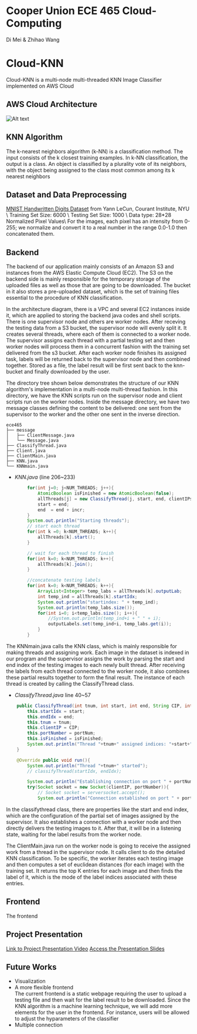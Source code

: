 # Cooper Union ECE 465 Cloud-Computing

Di Mei & Zhihao Wang

# **Cloud-KNN**

Cloud-KNN is a multi-node multi-threaded KNN Image Classifier implemented on AWS Cloud

## AWS Cloud Architecture
![Alt text](https://github.com/wzhlifelover/Cloud-Computing/blob/main/img/cloud_knn.png "Cloud Architecture")

## KNN Algorithm
The k-nearest neighbors algorithm (k-NN) is a classification method. The input consists of the k closest training examples. In k-NN classification, the output is a class. An object is classified by a plurality vote of its neighbors, with the object being assigned to the class most common among its k nearest neighbors 

## Dataset and Data Preprocessing
[MNIST Handwritten Digits Dataset](http://yann.lecun.com/exdb/mnist/) from Yann LeCun, Courant Institute, NYU \\
Training Set Size: 6000 \\
Testing Set Size: 1000 \\
Data type: 28*28 Normalized Pixel Values\\
For the images, each pixel has an intensity from 0-255; we normalize and convert it to a real number in the range 0.0-1.0 then concatenated them.



## Backend

The backend of our application mainly consists of an Amazon S3 and instances from the AWS Elastic Compute Cloud (EC2). The S3 on the backend side is mainly responsible for the temporary storage of the uploaded files as well as those that are going to be downloaded. The bucket in it also stores a pre-uploaded dataset, which is the set of training files essential to the procedure of KNN classification.

In the architecture diagram, there is a VPC and several EC2 instances inside it, which are applied to storing the backend java codes and shell scripts. There is one supervisor node and others are worker nodes. After receving the testing data from a S3 bucket, the supervisor node will evenly split it. It creates several threads, where each of them is connected to a worker node. The supervisor assigns each thread with a partial testing set and then worker nodes will process them in a concurrent fashion with the training set delivered from the s3 bucket. After each worker node finishes its assigned task, labels will be returned back to the supervisor node and then combined together. Stored as a file, the label result will be first sent back to the knn-bucket and finally downloaded by the user.

The directory tree shown below demonstrates the structure of our KNN algorithm's implementation in a multi-node multi-thread fashion. In this directory, we have the KNN scripts run on the supervisor node and client scripts run on the worker nodes. Inside the message directory, we have two message classes defining the content to be delivered: one sent from the supervisor to the worker and the other one sent in the inverse direction.

```
ece465
├── message
│   ├── ClientMessage.java
│   └── Message.java
├── ClassifyThread.java
├── Client.java
├── ClientMain.java
├── KNN.java
└── KNNmain.java
```

* *KNN.java* (line 206~233)
```java
        for(int j=0; j<NUM_THREADS; j++){
            AtomicBoolean isFinished = new AtomicBoolean(false);
            allThreads[j] = new ClassifyThread(j, start, end, clientIPs[j], 6666, isFinished);
            start = end;
            end  = end + incr;
        }
        System.out.println("Starting threads");
        // start each thread
        for(int k =0; k<NUM_THREADS; k++){
            allThreads[k].start();
        }

        // wait for each thread to finish
        for(int k=0; k<NUM_THREADS; k++){
            allThreads[k].join();
        }

        //concatenate testing labels
        for(int k=0; k<NUM_THREADS; k++){
            ArrayList<Integer> temp_labs = allThreads[k].outputLab;
            int temp_ind = allThreads[k].startIdx;
            System.out.println("startindex: " + temp_ind);
            System.out.println(temp_labs.size());
            for(int i=0; i<temp_labs.size(); i++){
                //System.out.println(temp_ind+i + " " + i);
                outputLabels.set(temp_ind+i, temp_labs.get(i));
            }
        }
```
The KNNmain.java calls the KNN class, which is mainly responsible for making threads and assigning work. Each image in the dataset is indexed in our program and the supervisor assigns the work by parsing the start and end index of the testing images to each newly built thread. After receiving the labels from each thread connected to the worker node, it also combines these partial results together to form the final result. The instance of each thread is created by calling the ClassifyThread class.

* *ClassifyThread.java* line 40~57
```java
    public ClassifyThread(int tnum, int start, int end, String CIP, int portNum, AtomicBoolean isFinished){
        this.startIdx = start;
        this.endIdx = end;
        this.tnum = tnum;
        this.clientIP = CIP;
        this.portNumber = portNum;
        this.isFinished = isFinished;
        System.out.println("Thread "+tnum+" assigned indices: "+start+" to "+end);
    }

    @Override public void run(){
        System.out.println("Thread "+tnum+" started");
        // classifyThread(startIdx, endIdx);

        System.out.println("Establishing connection on port " + portNumber);
        try(Socket socket = new Socket(clientIP, portNumber)){
            // Socket socket = serversocket.accept();
            System.out.println("Connection established on port " + portNumber);
```
In the classifythread class, there are properties like the start and end index, which are the configuration of the partial set of images assigned by the supervisor. It also establishes a connection with a worker node and then directly delivers the testing images to it. After that, it will be in a listening state, waiting for the label results from the worker node.

The ClientMain.java run on the worker node is going to receive the assigned work from a thread in the supervisor node. It calls client to do the detailed KNN classification. To be specific, the worker iterates each testing image and then computes a set of euclidean distances (for each image) with the training set. It returns the top K entries for each image and then finds the label of it, which is the mode of the label indices associated with these entries.


## Frontend

The frontend 


## Project Presentation
[Link to Project Presentation Video](https://youtu.be/mjnKNFuz84U)
[Access the Presentation Slides](https://github.com/wzhlifelover/Cloud-Computing/blob/main/other/KNN_Classfier_Final_Presentation.pptx)

## Future Works

* Visualization
* A more flexible frontend
<br>The current frontend is a static webpage requiring the user to upload a testing file and then wait for the label result to be downloaded. Since the KNN algorithm is a machine learning technique, we will add more elements for the user in the frontend. For instance, users will be allowed to adjust the hyparameters of the classifier
* Multiple connection
